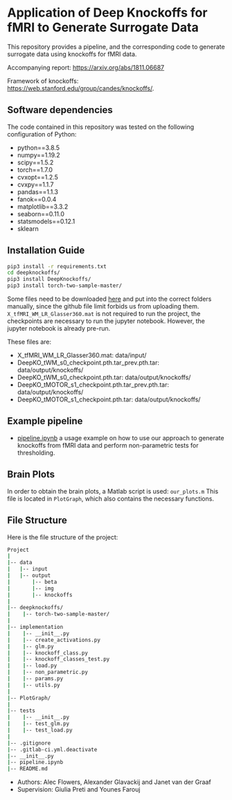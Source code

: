 Application of Deep Knockoffs for fMRI to Generate Surrogate Data
======================================================================

This repository provides a pipeline, and the corresponding code to generate surrogate data using knockoffs for fMRI data.

Accompanying report: https://arxiv.org/abs/1811.06687

Framework of knockoffs: https://web.stanford.edu/group/candes/knockoffs/.

## Software dependencies

The code contained in this repository was tested on the following configuration of Python:

- python==3.8.5
- numpy==1.19.2
- scipy==1.5.2
- torch==1.7.0
- cvxopt==1.2.5
- cvxpy==1.1.7
- pandas==1.1.3
- fanok==0.0.4
- matplotlib==3.3.2
- seaborn==0.11.0
- statsmodels==0.12.1
- sklearn

## Installation Guide

```bash
pip3 install -r requirements.txt
cd deepknockoffs/
pip3 install DeepKnockoffs/
pip3 install torch-two-sample-master/
```

Some files need to be downloaded [here](https://drive.google.com/drive/folders/1Xziw8kmfp0j8DV3clFZr_7Hh9Bac5X51?usp=sharing) and put into the correct folders manually, since the github
file limit forbids us from uploading them.
`X_tfMRI_WM_LR_Glasser360.mat` is not required to run the project, the checkpoints are necessary to run the jupyter notebook.
However, the jupyter notebook is already pre-run.

These files are:
- X_tfMRI_WM_LR_Glasser360.mat: data/input/
- DeepKO_tWM_s0_checkpoint.pth.tar_prev.pth.tar: data/output/knockoffs/
- DeepKO_tWM_s0_checkpoint.pth.tar:  data/output/knockoffs/
- DeepKO_tMOTOR_s1_checkpoint.pth.tar_prev.pth.tar: data/output/knockoffs/
- DeepKO_tMOTOR_s1_checkpoint.pth.tar: data/output/knockoffs/

## Example pipeline

 - [pipeline.ipynb](pipeline.ipynb) a usage example on how to use our approach to generate knockoffs from fMRI data and perform non-parametric tests for thresholding.

## Brain Plots

In order to obtain the brain plots, a Matlab script is used: `our_plots.m`
This file is located in `PlotGraph`, which also contains the necessary functions.

## File Structure
Here is the file structure of the project: 
```bash
Project
|
|-- data
|   |-- input
|   |-- output
|       |-- beta
|       |-- img
|       |-- knockoffs
|
|-- deepknockoffs/
|    |-- torch-two-sample-master/
|
|-- implementation
|    |-- __init__.py
|    |-- create_activations.py
|    |-- glm.py
|    |-- knockoff_class.py
|    |-- knockoff_classes_test.py
|    |-- load.py
|    |-- non_parametric.py
|    |-- params.py
|    |-- utils.py 
|
|-- PlotGraph/
|
|-- tests
|    |-- __init__.py
|    |-- test_glm.py
|    |-- test_load.py
|
|-- .gitignore
|-- .gitlab-ci.yml.deactivate
|-- __init__.py
|-- pipeline.ipynb
|-- README.md
```

- Authors: Alec Flowers, Alexander Glavackij and Janet van der Graaf
- Supervision: Giulia Preti and Younes Farouj

